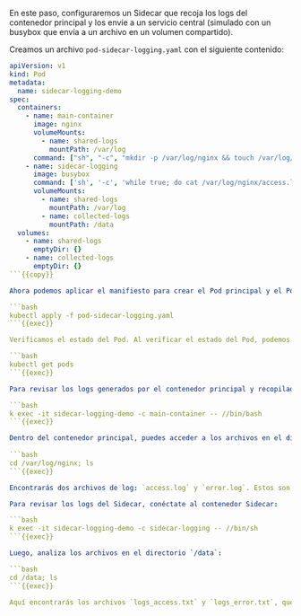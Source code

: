 En este paso, configuraremos un Sidecar que recoja los logs del contenedor principal y los envíe a un servicio central (simulado con un busybox que envía a un archivo en un volumen compartido).

Creamos un archivo `pod-sidecar-logging.yaml` con el siguiente contenido:

```yaml
apiVersion: v1
kind: Pod
metadata:
  name: sidecar-logging-demo
spec:
  containers:
    - name: main-container
      image: nginx
      volumeMounts:
        - name: shared-logs
          mountPath: /var/log
      command: ["sh", "-c", "mkdir -p /var/log/nginx && touch /var/log/nginx/access.log /var/log/nginx/error.log && nginx -g 'daemon off;'"]
    - name: sidecar-logging
      image: busybox
      command: ['sh', '-c', 'while true; do cat /var/log/nginx/access.log > /data/logs_access.txt; cat /var/log/nginx/error.log > /data/logs_error.txt; sleep 5; done']
      volumeMounts:
        - name: shared-logs
          mountPath: /var/log
        - name: collected-logs
          mountPath: /data
  volumes:
    - name: shared-logs
      emptyDir: {}
    - name: collected-logs
      emptyDir: {}
```{{copy}}

Ahora podemos aplicar el manifiesto para crear el Pod principal y el Pod Sidecar:

```bash
kubectl apply -f pod-sidecar-logging.yaml
```{{exec}}

Verificamos el estado del Pod. Al verificar el estado del Pod, podemos observar que tanto el sidecar como el contenedor principal se están ejecutando simultáneamente.

```bash
kubectl get pods
```{{exec}}

Para revisar los logs generados por el contenedor principal y recopilados por el Sidecar, ejecuta el siguiente comando:

```bash
k exec -it sidecar-logging-demo -c main-container -- //bin/bash
```{{exec}}

Dentro del contenedor principal, puedes acceder a los archivos en el directorio `/var/log/nginx`:
 
```bash
cd /var/log/nginx; ls
```{{exec}}

Encontrarás dos archivos de log: `access.log` y `error.log`. Estos son los archivos que Nginx utiliza para guardar sus registros.

Para revisar los logs del Sidecar, conéctate al contenedor Sidecar:

```bash
k exec -it sidecar-logging-demo -c sidecar-logging -- //bin/sh
```{{exec}}

Luego, analiza los archivos en el directorio `/data`:

```bash
cd /data; ls
```{{exec}}

Aquí encontrarás los archivos `logs_access.txt` y `logs_error.txt`, que son la recopilación de los logs generados por Nginx en el directorio `/var/log/nginx`.